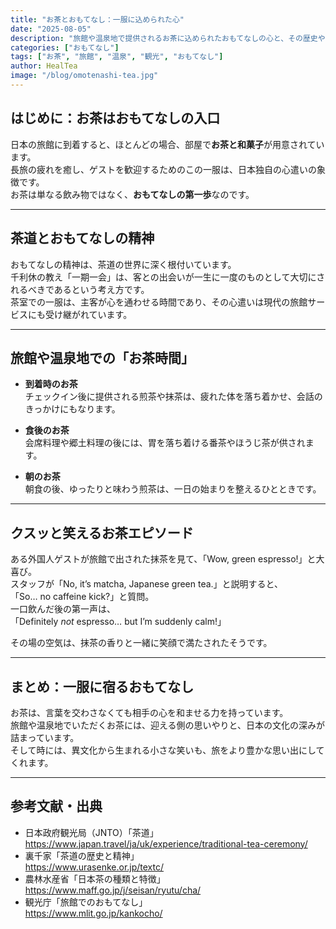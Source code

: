 ```yaml
---
title: "お茶とおもてなし：一服に込められた心"
date: "2025-08-05"
description: "旅館や温泉地で提供されるお茶に込められたおもてなしの心と、その歴史や意味、そして思わず笑顔になるお茶エピソードをご紹介します。"
categories: ["おもてなし"]
tags: ["お茶", "旅館", "温泉", "観光", "おもてなし"]
author: HealTea
image: "/blog/omotenashi-tea.jpg"
---
```


## はじめに：お茶はおもてなしの入口

日本の旅館に到着すると、ほとんどの場合、部屋で**お茶と和菓子**が用意されています。  
長旅の疲れを癒し、ゲストを歓迎するためのこの一服は、日本独自の心遣いの象徴です。  
お茶は単なる飲み物ではなく、**おもてなしの第一歩**なのです。

---

## 茶道とおもてなしの精神

おもてなしの精神は、茶道の世界に深く根付いています。  
千利休の教え「一期一会」は、客との出会いが一生に一度のものとして大切にされるべきであるという考え方です。  
茶室での一服は、主客が心を通わせる時間であり、その心遣いは現代の旅館サービスにも受け継がれています。

---

## 旅館や温泉地での「お茶時間」

- **到着時のお茶**  
  チェックイン後に提供される煎茶や抹茶は、疲れた体を落ち着かせ、会話のきっかけにもなります。

- **食後のお茶**  
  会席料理や郷土料理の後には、胃を落ち着ける番茶やほうじ茶が供されます。

- **朝のお茶**  
  朝食の後、ゆったりと味わう煎茶は、一日の始まりを整えるひとときです。

---

## クスッと笑えるお茶エピソード

ある外国人ゲストが旅館で出された抹茶を見て、「Wow, green espresso!」と大喜び。  
スタッフが「No, it’s matcha, Japanese green tea.」と説明すると、  
「So… no caffeine kick?」と質問。  
一口飲んだ後の第一声は、  
「Definitely *not* espresso… but I’m suddenly calm!」  

その場の空気は、抹茶の香りと一緒に笑顔で満たされたそうです。

---

## まとめ：一服に宿るおもてなし

お茶は、言葉を交わさなくても相手の心を和ませる力を持っています。  
旅館や温泉地でいただくお茶には、迎える側の思いやりと、日本の文化の深みが詰まっています。  
そして時には、異文化から生まれる小さな笑いも、旅をより豊かな思い出にしてくれます。

---

## 参考文献・出典

- 日本政府観光局（JNTO）「茶道」  
  https://www.japan.travel/ja/uk/experience/traditional-tea-ceremony/
- 裏千家「茶道の歴史と精神」  
  https://www.urasenke.or.jp/textc/
- 農林水産省「日本茶の種類と特徴」  
  https://www.maff.go.jp/j/seisan/ryutu/cha/
- 観光庁「旅館でのおもてなし」  
  https://www.mlit.go.jp/kankocho/
